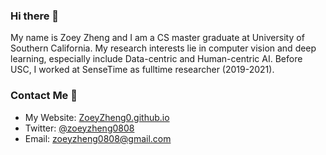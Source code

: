 ### Hi there 👋
My name is Zoey Zheng and I am a CS master graduate at University of Southern California. My research interests lie in computer vision and deep learning, especially include Data-centric and Human-centric AI. Before USC, I worked at SenseTime as fulltime researcher (2019-2021).

### Contact Me 🥸
- My Website: [ZoeyZheng0.github.io](https://ZoeyZheng0.github.io/)
- Twitter: [@zoeyzheng0808](https://twitter.com/zoeyzheng0808)
- Email: zoeyzheng0808@gmail.com
